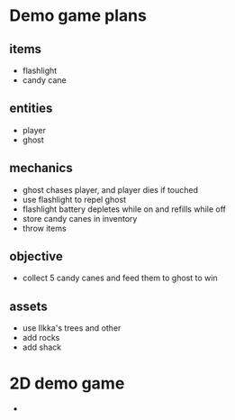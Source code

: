 # Demo game plans

## items

- flashlight
- candy cane

## entities

- player
- ghost

## mechanics

- ghost chases player, and player dies if touched
- use flashlight to repel ghost
- flashlight battery depletes while on and refills while off
- store candy canes in inventory
- throw items

## objective

- collect 5 candy canes and feed them to ghost to win

## assets

- use Ilkka's trees and other
- add rocks
- add shack


# 2D demo game

- 


